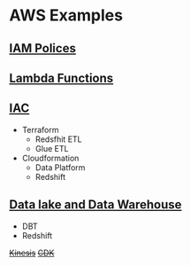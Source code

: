 # AWS Examples

## <ins>IAM Polices<ins>
## <ins>Lambda Functions<ins>
## <ins>IAC<ins>
* Terraform
  - Redsfhit ETL
  - Glue ETL
* Cloudformation
  - Data Platform
  - Redshift
## <ins>Data lake and Data Warehouse<ins>
  - DBT
  - Redshift

~~<ins>Kinesis<ins>~~
~~<ins>CDK<ins>~~
